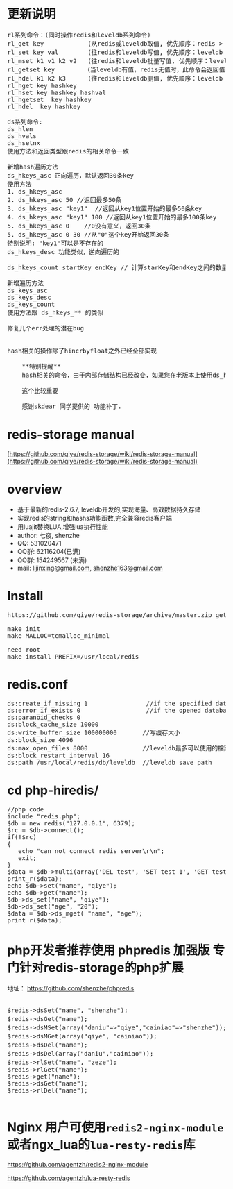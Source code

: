 更新说明
=========
<pre>
rl系列命令：(同时操作redis和leveldb系列命令)
rl_get key            (从redis或leveldb取值, 优先顺序：redis > leveldb)
rl_set key val        (往redis和leveldb写值, 优先顺序：leveldb > redis, leveldb如果失败，将中断往redis写，返回错误)
rl_mset k1 v1 k2 v2   (往redis和leveldb批量写值, 优先顺序：leveldb > redis, leveldb如果失败，将中断往redis写，返回错误)
rl_getset key        （当leveldb有值，redis无值时，此命令会返回值，并把值写回到redis）
rl_hdel k1 k2 k3      (往redis和leveldb删值, 优先顺序：leveldb > redis)
rl_hget key hashkey   
rl_hset key hashkey hashval
rl_hgetset  key hashkey
rl_hdel  key hashkey

ds系列命令:
ds_hlen
ds_hvals
ds_hsetnx
使用方法和返回类型跟redis的相关命令一致

新增hash遍历方法
ds_hkeys_asc 正向遍历，默认返回30条key
使用方法
1. ds_hkeys_asc
2. ds_hkeys_asc 50 //返回最多50条
3. ds_hkeys_asc "key1"  //返回从key1位置开始的最多50条key
4. ds_hkeys_asc "key1" 100 //返回从key1位置开始的最多100条key
5. ds_hkeys_asc 0    //0没有意义，返回30条
5. ds_hkeys_asc 0 30 //从"0"这个key开始返回30条
特别说明: "key1"可以是不存在的
ds_hkeys_desc 功能类似，逆向遍历的

ds_hkeys_count startKey endKey // 计算starKey和endKey之间的数量，startKey和endKey可以是不存在的

新增遍历方法
ds_keys_asc
ds_keys_desc
ds_keys_count
使用方法跟 ds_hkeys_** 的类似

修复几个err处理的潜在bug


hash相关的操作除了hincrbyfloat之外已经全部实现

    **特别提醒**
    hash相关的命令，由于内部存储结构已经改变，如果您在老版本上使用ds_h** 存储过数据，新版本上无法支持。

    这个比较重要
    
    感谢skdear 同学提供的 功能补丁.
</pre>    
redis-storage manual
=========
[https://github.com/qiye/redis-storage/wiki/redis-storage-manual](https://github.com/qiye/redis-storage/wiki/redis-storage-manual)

overview
=========
  - 基于最新的redis-2.6.7, leveldb开发的,实现海量、高效数据持久存储
  - 实现redis的string和hashs功能函数,完全兼容redis客户端
  - 用luajit替换LUA,增强lua执行性能
  - author: 七夜, shenzhe
  - QQ: 531020471
  - QQ群: 62116204(已满)
  - QQ群: 154249567 (未满)
  - mail: lijinxing@gmail.com, shenzhe163@gmail.com


Install
=========
<pre>
https://github.com/qiye/redis-storage/archive/master.zip get source code
    
make init
make MALLOC=tcmalloc_minimal

need root
make install PREFIX=/usr/local/redis
</pre>

redis.conf
=========
<pre>
ds:create_if_missing 1                //if the specified database didn't exist will create a new one
ds:error_if_exists 0                  //if the opened database exsits will throw exception
ds:paranoid_checks 0
ds:block_cache_size 10000
ds:write_buffer_size 100000000       //写缓存大小
ds:block_size 4096
ds:max_open_files 8000               //leveldb最多可以使用的檔案數，一個檔案可以儲存 2MB 的資料。
ds:block_restart_interval 16
ds:path /usr/local/redis/db/leveldb  //leveldb save path
</pre>


cd php-hiredis/
=========
<pre>
//php code 
include "redis.php";
$db = new redis("127.0.0.1", 6379);
$rc = $db->connect();
if(!$rc)
{
   echo "can not connect redis server\r\n";
   exit;
}  
$data = $db->multi(array('DEL test', 'SET test 1', 'GET test'));
print_r($data);
echo $db->set("name", "qiye");
echo $db->get("name");
$db->ds_set("name", "qiye");
$db->ds_set("age", "20");
$data = $db->ds_mget( "name", "age");
print_r($data);
</pre>

php开发者推荐使用 phpredis 加强版 专门针对redis-storage的php扩展
=========

地址： https://github.com/shenzhe/phpredis

<pre>

$redis->dsSet("name", "shenzhe");  								//把数据存到leveldb
$redis->dsGet("name");            						 		//从leveldb取出数据, 输出 shenzhe
$redis->dsMSet(array("daniu"=>"qiye","cainiao"=>"shenzhe"));	//批量把数据存到leveldb; keys结构 array("key1"=>"val1", "key2"=>"val2")       
$redis->dsMGet(array("qiye", "cainiao"));       				//批量从leveldb取出数据
$redis->dsDel("name");               							//从leveldb删除数据， $key可以是字符串，也可是key的数组集合（相当于批量删除）
$redis->dsDel(array("daniu","cainiao"));               			//从leveldb删除数据， $key可以是字符串，也可是key的数组集合（相当于批量删除）
$redis->rlSet("name", "zeze");       							//先把数据存到leveldb，再存到redis
$redis->rlGet("name");
$redis->get("name");
$redis->dsGet("name");
$redis->rlDel("name");

</pre>

Nginx 用户可使用`redis2-nginx-module`或者ngx_lua的`lua-resty-redis`库
=========

https://github.com/agentzh/redis2-nginx-module

https://github.com/agentzh/lua-resty-redis

